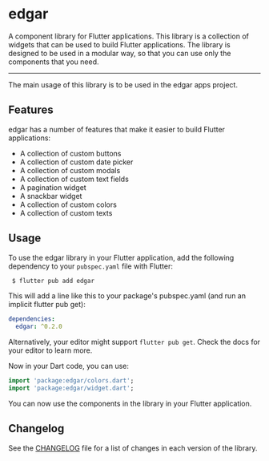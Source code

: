 # edgar
A component library for Flutter applications. This library is a collection of widgets that can be used to build Flutter applications. The library is designed to be used in a modular way, so that you can use only the components that you need.

---
The main usage of this library is to be used in the edgar apps project.

## Features
edgar has a number of features that make it easier to build Flutter applications:
- A collection of custom buttons
- A collection of custom date picker
- A collection of custom modals
- A collection of custom text fields
- A pagination widget
- A snackbar widget
- A collection of custom colors
- A collection of custom texts

## Usage
To use the edgar library in your Flutter application, add the following dependency to your `pubspec.yaml` file with Flutter:

```bash
 $ flutter pub add edgar
```

This will add a line like this to your package's pubspec.yaml (and run an implicit flutter pub get):
```yaml
dependencies:
  edgar: ^0.2.0
```
Alternatively, your editor might support `flutter pub get`. Check the docs for your editor to learn more.

Now in your Dart code, you can use:

```dart
import 'package:edgar/colors.dart';
import 'package:edgar/widget.dart';
```

You can now use the components in the library in your Flutter application.

## Changelog
See the [CHANGELOG](CHANGELOG.md) file for a list of changes in each version of the library.
